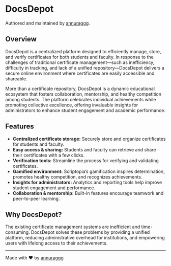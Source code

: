 # DocsDepot

Authored and maintained by [annuraggg](https://github.com/annuraggg).

## Overview

DocsDepot is a centralized platform designed to efficiently manage, store, and verify certificates for both students and faculty. In response to the challenges of traditional certificate management—such as inefficiency, difficulty in tracking, and lack of a unified repository—DocsDepot delivers a secure online environment where certificates are easily accessible and shareable.

More than a certificate repository, DocsDepot is a dynamic educational ecosystem that fosters collaboration, mentorship, and healthy competition among students. The platform celebrates individual achievements while promoting collective excellence, offering invaluable insights for administrators to enhance student engagement and academic performance.

## Features

- **Centralized certificate storage:** Securely store and organize certificates for students and faculty.
- **Easy access & sharing:** Students and faculty can retrieve and share their certificates with a few clicks.
- **Verification tools:** Streamline the process for verifying and validating certificates.
- **Gamified environment:** Scriptopia’s gamification inspires determination, promotes healthy competition, and recognizes achievements.
- **Insights for administrators:** Analytics and reporting tools help improve student engagement and performance.
- **Collaboration & mentorship:** Built-in features encourage teamwork and peer-to-peer learning.

## Why DocsDepot?

The existing certificate management systems are inefficient and time-consuming. DocsDepot solves these problems by providing a unified platform, reducing administrative overhead for institutions, and empowering users with lifelong access to their achievements.



---

Made with ❤️ by [annuraggg](https://github.com/annuraggg)
